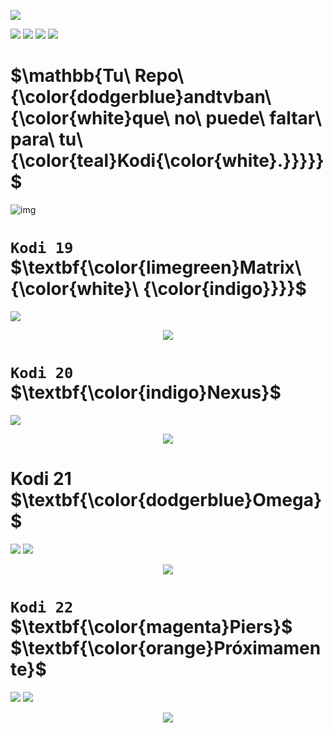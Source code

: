 [<img src="https://img.shields.io/badge/tvbandroid-navy">](https://github.com/tvbandroid/tvbandroid.github.io)
<p align="left">
<img src="https://img.shields.io/badge/REPOSITORIO_ANDTVBAN%20-Matrix-limegreen"> 
<img src="https://img.shields.io/badge/Nexus-indigo">
<img src="https://img.shields.io/badge/Omega-dodgerblue">
<img src="https://img.shields.io/badge/Piers-magenta">
</p>
 
# $\mathbb{Tu\ Repo\ {\color{dodgerblue}andtvban\ {\color{white}que\ no\ puede\ faltar\ para\ tu\ {\color{teal}Kodi{\color{white}.}}}}}$



![img](https://) 
# `Kodi 19` $\textbf{\color{limegreen}Matrix\ {\color{white}\ {\color{indigo}}}}$
<p align="left">
<img src="https://img.shields.io/badge/ANDTV-Matrix-limegreen">
<p align="center">
<img src="https://i.imgur.com/FmHatKc.png">
</p>

# `Kodi 20` $\textbf{\color{indigo}Nexus}$
<p align="left">
<img src="https://img.shields.io/badge/TVBAN-LA%20ORIGINAL-8A2BE2">  
<p align="center">
<img src="https://i.imgur.com/19lQWCN.png">  
</p>

<h1 align="left"> Kodi 21 $\textbf{\color{dodgerblue}Omega}$ </h1>
<p align="left">
<img src="https://img.shields.io/badge/TVBAN-MATNEXOM-dodgerblue">
<img src="https://img.shields.io/badge/FUNCIONANDO-moccasin">
<p align="center">
<img src="https://i.imgur.com/fbPNcPZ.jpg"> 
</p>

# `Kodi 22` $\textbf{\color{magenta}Piers}$ $\textbf{\color{orange}Próximamente}$
<p align="left">
<img src="https://img.shields.io/badge/Piers-magenta">
<img src="https://img.shields.io/badge/PROXIMAMENTE-plum"> 
<p align="center">
<img src="https://i.imgur.com/fbPNcPZ.jpg"> 
</p>
